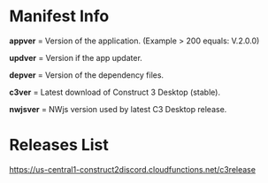 # Manifest Info
**appver** = Version of the application. (Example > 200 equals: V.2.0.0)

**updver** = Version if the app updater.

**depver** = Version of the dependency files.

**c3ver** = Latest download of Construct 3 Desktop (stable).

**nwjsver** = NWjs version used by latest C3 Desktop release.

# Releases List
https://us-central1-construct2discord.cloudfunctions.net/c3release
